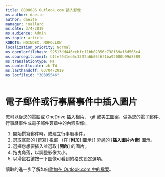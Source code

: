 ```yaml
---
title: 8000086 Outlook.com 插入影像
ms.author: daeite
author: daeite
manager: joallard
ms.date: 3/4/2019
ms.audience: Admin
ms.topic: article
ROBOTS: NOINDEX, NOFOLLOW
localization_priority: Normal
ms.openlocfilehash: 92513dd446ccbfcf1bb02356c738f39af6d565c4
ms.sourcegitcommit: b1fef941ee5c1392a6b05f6f1ba92080b99d8589
ms.translationtype: MT
ms.contentlocale: zh-TW
ms.lasthandoff: 03/04/2019
ms.locfileid: "30395546"
---
```

# <a name="insert-pictures-in-an-email-message-or-calendar-event"></a>電子郵件或行事曆事件中插入圖片

您可以從您的電腦或 OneDrive 插入相片、 gif 或美工圖案，做為您的電子郵件、 行事曆事件或電子郵件簽章中的內嵌影像。

1. 開始撰寫郵件時，或建立行事曆事件。
2. 選取底部的 [撰寫] 視窗 （在 [**附加**] 圖示）] 旁邊的 [**插入圖片內嵌**] 圖示。
3. 選擇您想要插入並選取 [**開啟**] 的圖片。
4. 拖曳角落，以調整影像大小。
5. 以滑鼠右鍵按一下圖像可看到的格式設定選項。

讀取的進一步了解如何[附加在 Outlook.com 中的檔案](https://support.office.com/article/8d7c1ea7-4e5f-44ce-bb6e-c5fcc92ba9ab)。
